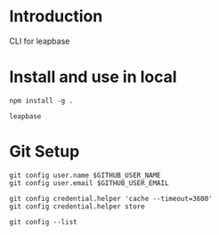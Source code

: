 # Introduction

CLI for leapbase


# Install and use in local

```
npm install -g .

leapbase
```


# Git Setup

```
git config user.name $GITHUB_USER_NAME
git config user.email $GITHUB_USER_EMAIL

git config credential.helper 'cache --timeout=3600'
git config credential.helper store

git config --list
```

